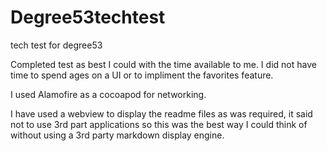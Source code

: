 # Degree53techtest
tech test for degree53

Completed test as best I could with the time available to me. I did not have time to spend ages on a UI or to impliment the favorites feature.

I used Alamofire as a cocoapod for networking.

I have used a webview to display the readme files as was required, it said not to use 3rd part applications so this was the best way I could think of
without using a 3rd party markdown display engine.
